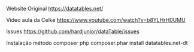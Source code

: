 Website Original
https://datatables.net/


Vídeo aula da Celke
https://www.youtube.com/watch?v=b8YLHrH0UMU

Issues
https://github.com/hardjunior/dataTable/issues

Instalação método composer
php composer.phar install datatables.net-dt
